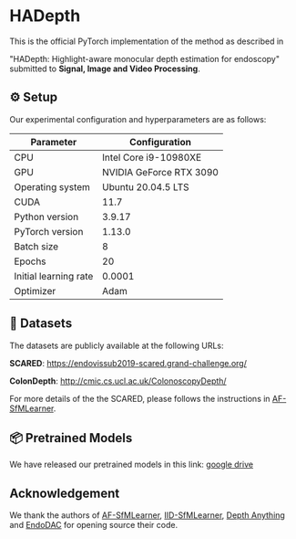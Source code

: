 # HADepth

This is the official PyTorch implementation of the method  as described in

"HADepth: Highlight-aware monocular depth estimation for endoscopy" submitted to **Signal, Image and Video Processing**.





## ⚙️ Setup

Our experimental configuration and hyperparameters are as follows:

| Parameter             | Configuration           |
| --------------------- | ----------------------- |
| CPU                   | Intel Core i9-10980XE   |
| GPU                   | NVIDIA GeForce RTX 3090 |
| Operating system      | Ubuntu 20.04.5 LTS      |
| CUDA                  | 11.7                    |
| Python version        | 3.9.17                  |
| PyTorch version       | 1.13.0                  |
| Batch size            | 8                       |
| Epochs                | 20                      |
| Initial learning rate | 0.0001                  |
| Optimizer             | Adam                    |





## 💾 Datasets

The datasets are publicly available at the following URLs:  

**SCARED**: https://endovissub2019-scared.grand-challenge.org/

**ColonDepth**: http://cmic.cs.ucl.ac.uk/ColonoscopyDepth/

For more details of the the SCARED, please follows the instructions in [AF-SfMLearner](https://github.com/ShuweiShao/AF-SfMLearner).





## 📦 Pretrained Models

We have released our pretrained models in this link: [google drive](https://drive.google.com/drive/folders/1vCzhDq-d8ZvCebPcQR6I0IjMf10u6mxM)





## Acknowledgement

We thank the authors of [AF-SfMLearner](https://github.com/ShuweiShao/AF-SfMLearner), [IID-SfMLearner](https://github.com/bobo909/IID-SfmLearner), [Depth Anything](https://github.com/LiheYoung/Depth-Anything) and [EndoDAC](https://github.com/BeileiCui/EndoDAC) for opening source their code.
